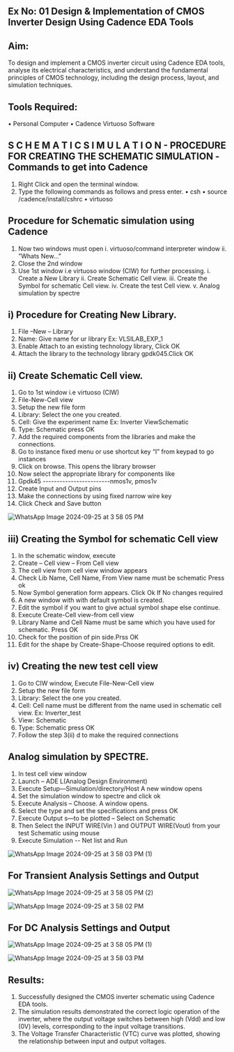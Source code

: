 ## Ex No: 01     Design & Implementation of CMOS Inverter Design Using Cadence EDA Tools   

## Aim:
To design and implement a CMOS inverter circuit using Cadence EDA tools, analyse its electrical characteristics, and understand the fundamental principles of CMOS technology, including the design process, layout, and simulation techniques.

## Tools Required:
•	Personal Computer
•	Cadence Virtuoso Software

## S C H E M A T I C S I M U L A T I O N - PROCEDURE FOR CREATING THE SCHEMATIC SIMULATION -Commands to get into Cadence

1.	Right Click and open the terminal window.
2.	Type the following commands as follows and press enter.
	•	csh
        •	source /cadence/install/cshrc
        •	virtuoso

## Procedure for Schematic simulation using Cadence

1.	Now two windows must open
i.      virtuoso/command interpreter window
ii.    ”Whats New…”
3.	Close the 2nd window
4.	Use 1st window i.e virtuoso window (CIW) for further processing.
      i.	Create a New Library
     ii.	Create Schematic Cell view.
    iii.	Create the Symbol for schematic Cell view.
     iv.	Create the test Cell view.
      v.	Analog simulation by spectre


## i)	Procedure for Creating New Library.
1.	File –New – Library
2.	 Name: Give name for ur library Ex: VLSILAB_EXP_1
3.	 Enable Attach to an existing technology library, Click OK
4.	 Attach the library to the technology library gpdk045.Click OK

## ii)	Create Schematic Cell view.
1.	Go to 1st window i.e virtuoso (CIW)
2.	File-New-Cell view
3.	Setup the new file form
4.	Library: Select the one you created.
5.	Cell: Give the experiment name Ex: Inverter ViewSchematic
6.	Type: Schematic press OK
7.	Add the required components from the libraries and make the connections.
8.	Go to instance fixed menu or use shortcut key “I” from keypad to go instances
9.	Click on browse. This opens the library browser
10.	Now select the appropriate library for components like
11.	Gpdk45 ------------------------nmos1v, pmos1v
12.	Create Input and Output pins
13.	Make the connections by using fixed narrow wire key
14.	Click Check and Save button

    
![WhatsApp Image 2024-09-25 at 3 58 05 PM](https://github.com/user-attachments/assets/dec6dc8d-aeac-4a17-b4ad-04ffbf3fdbff)




 
## iii)	Creating the Symbol for schematic Cell view

1.	In the schematic window, execute
2.	Create – Cell view – From Cell view
3.	The cell view from cell view window appears
4.	Check Lib Name, Cell Name, From View name must be schematic Press ok
5.	Now Symbol generation form appears. Click Ok If No changes required
6.	A new window with with default symbol is created.
7.	Edit the symbol if you want to give actual symbol shape else continue.
8.	Execute Create-Cell view-from cell view
9.	Library Name and Cell Name must be same which you have used for schematic. Press OK
10.	Check for the position of pin side.Prss OK
11.	Edit for the shape by Create-Shape-Choose required options to edit.






## iv)	Creating the new test cell view

1.	Go to CIW window, Execute File-New-Cell view
2.	Setup the new file form
3.	Library: Select the one you created.
4.	Cell: Cell name must be different from the name used in schematic cell view. Ex: Inverter_test
5.	View: Schematic
6.	Type: Schematic press OK
7.	Follow the step 3(ii) d to make the required connections

   




 
## Analog simulation by SPECTRE.
1.	In test cell view window
2.	Launch – ADE L(Analog Design Environment)
3.	Execute Setup—Simulation/directory/Host A new window opens
4.	Set the simulation window to spectre and click ok
5.	Execute Analysis – Choose. A window opens.
6.	Select the type and set the specifications and press OK
7.	Execute Output s—to be plotted – Select on Schematic
8.	Then Select the INPUT WIRE(Vin ) and OUTPUT WIRE(Vout) from your test Schematic using mouse
9.	Execute Simulation -- Net list and Run

    
![WhatsApp Image 2024-09-25 at 3 58 03 PM (1)](https://github.com/user-attachments/assets/c0cf0aca-7be4-4684-9c8b-7ace313dcd08)



## For Transient Analysis Settings and Output
 
 ![WhatsApp Image 2024-09-25 at 3 58 05 PM (2)](https://github.com/user-attachments/assets/263662ee-6e6c-4cc0-87e0-8fb57b6ab169)



![WhatsApp Image 2024-09-25 at 3 58 02 PM](https://github.com/user-attachments/assets/434e0897-7583-4eda-b3ca-07953b0273e0)



## For DC Analysis Settings and Output


![WhatsApp Image 2024-09-25 at 3 58 05 PM (1)](https://github.com/user-attachments/assets/c1a0c7e4-4540-40b1-8d3d-9d1e8d410d8b)



![WhatsApp Image 2024-09-25 at 3 58 03 PM](https://github.com/user-attachments/assets/f8b395f3-6f6f-4ce6-a87e-784c53f5447e)



 




 

## Results:
1.	Successfully designed the CMOS inverter schematic using Cadence EDA tools.
2.	The simulation results demonstrated the correct logic operation of the inverter, where the output voltage switches between high (Vdd) and low (0V) levels, corresponding to the input voltage transitions.
3.	The Voltage Transfer Characteristic (VTC) curve was plotted, showing the relationship between input and output voltages.












